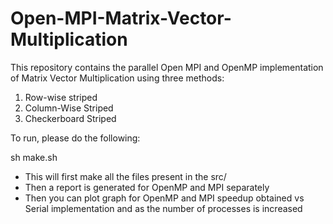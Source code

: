 # Open-MPI-Matrix-Vector-Multiplication

This repository contains the parallel Open MPI and OpenMP implementation of Matrix Vector Multiplication using three methods:
1. Row-wise striped
2. Column-Wise Striped
3. Checkerboard Striped

To run, please do the following:

sh make.sh
- This will first make all the files present in the src/
- Then a report is generated for OpenMP and MPI separately
- Then you can plot graph for OpenMP and MPI speedup obtained vs Serial implementation and as the number of processes is increased
